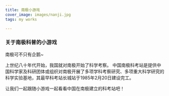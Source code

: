 ```yaml
---
title: 南极小游戏
cover_image: images/nanji.jpg
tags: my works

---
```

 ### 关于南极科普的小游戏

南极可不只有企鹅~

上世纪八十年代开始，我国就对南极开始了科学考察。 中国南极科考站是提供中国科学家及科研团体或组织对南极开展了多项学科考察研究、多项重大科学研究的科学实验基地，其最早科考站长城站于1985年2月20日建设完工。

让我们一起跟随小游戏一起看看中国在南极建立的科考站吧！